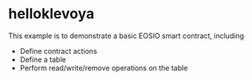 # helloklevoya

This example is to demonstrate a basic EOSIO smart contract, including

- Define contract actions
- Define a table
- Perform read/write/remove operations on the table
